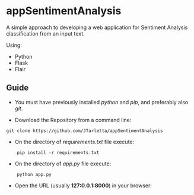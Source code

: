# appSentimentAnalysis
A simple approach to developing a web application for Sentiment Analysis classification from an input text.

Using: 
- Python 
- Flask 
- Flair

## Guide

* You must have previously installed *python* and *pip*, and preferably also *git*.

* Download the Repository from a command line:

```
git clone https://github.com/JTarletta/appSentimentAnalysis
```

* On the directory of *requirements.txt* file execute:
```
	pip install -r requirements.txt
```  
* On the directory of *app.py* file execute:
```
	python app.py
```
* Open the URL (usually **127:0.0.1:8000**) in your browser:
	 
